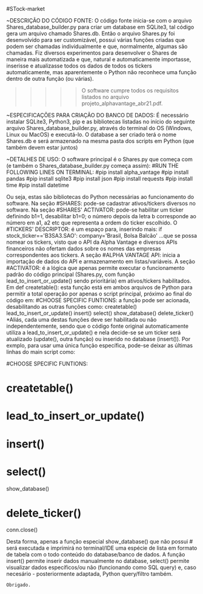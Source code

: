 #STock-market


~DESCRIÇÃO DO CÓDIGO FONTE:
  O código fonte inicia-se com o arquivo Shares_database_builder.py para criar um database em SQLite3, tal código gera um arquivo chamado Shares.db.
Então o arquivo Shares.py foi desenvolvido para ser customizável, possui várias funções criadas que podem ser chamadas individualmente e que, normalmente, algumas são chamadas.
Fiz diversos experimentos para desenvolver o Shares de maneira mais automatizada e que, natural e automaticamente importasse, inserisse e atualizasse todos os dados de todos os tickers automaticamente, mas aparentemente o Python não reconhece uma função dentro de outra função (ou várias).
  >>>>>O software cumpre todos os requisitos listados no arquivo projeto_alphavantage_abr21.pdf.

~ESPECIFICAÇÕES PARA CRIAÇÃO DO BANCO DE DADOS:
  É necessário instalar SQLite3, Python3, pip e as bibliotecas listadas no início do seguinte arquivo Shares_database_builder.py, através do terminal do OS (Windows, Linux ou MacOS) e executá-lo.
O database a ser criado terá o nome Shares.db e será armazenado na mesma pasta dos scripts em Python (que também devem estar juntos)

~DETALHES DE USO:
  O software principal é o Shares.py que começa com (e também o Shares_database_builder.py começa assim):
#RUN THE FOLLOWING LINES ON TERMINAL:
#pip install alpha_vantage
#pip install pandas
#pip install sqlite3
#pip install json
#pip install requests
#pip install time
#pip install datetime

  Ou seja, estas são bibliotecas do Python necessárias ao funcionamento do software.
Na seção #SHARES: pode-se cadastrar ativos/tickers diversos no software.
Na seção #SHARES' ACTIVATOR: pode-se habilitar um ticker definindo b1=1, desabilitar b1=0; o número depois da letra b corresponde ao número em a1, a2 etc que representa a ordem do ticker escolhido.
O #TICKERS' DESCRIPTOR: é um espaço para, inserindo mais:
	if stock_ticker=='B3SA3.SAO':
		company='Brasil, Bolsa Balcão'
...que se possa nomear os tickers, visto que o API da Alpha Vantage e diversos APIs financeiros não ofertam dados sobre os nomes das empresas correspondentes aos tickers.
  A seção #ALPHA VANTAGE API: inicia a importação de dados do API e armazenamento em listas/variáveis.
A seção #ACTIVATOR: é a lógica que apenas permite executar o funcionamento padrão do código principal (Shares.py, com função lead_to_insert_or_update() sendo prioritária) em ativos/tickers habilitados.
Em def createtable(): esta função está em ambos arquivos de Python para permitir a total operação por apenas o script principal, próximo ao final do código em:
#CHOOSE SPECIFIC FUNTIONS: a função pode ser acionada, desabilitando as outras funções como:
createtable()
lead_to_insert_or_update()
insert()
select()
show_database()
delete_ticker()
*Aliás, cada uma destas funções deve ser habilitada ou não independentemente, sendo que o código fonte original automaticamente utiliza a lead_to_insert_or_update() e nela decide-se se um ticker será atualizado (update(), outra função) ou inserido no database (insert()).
Por exmplo, para usar uma única função específica, pode-se deixar as últimas linhas do main script como:

#CHOOSE SPECIFIC FUNTIONS:

# createtable()
# lead_to_insert_or_update()
# insert()
# select()
show_database()
# delete_ticker()

conn.close()

  Desta forma, apenas a função especial show_database() que não possui # será executada e imprimirá no terminal/IDE uma espécie de lista em formato de tabela com o todo conteúdo do database/banco de dados.
A função insert() permite inserir dados manualmente no database, select() permite visualizar dados específicos/ou não (funcionando como SQL query) e, caso necesário - posteriormente adaptada, Python query/filtro também.

	Obrigado.
